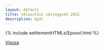 ```yaml
---
layout: default
title: Választási névjegyzék 2022
description: Epöl
---
```


{% include settlementHTMLs/Epooxl.html %}

[Vissza](../)